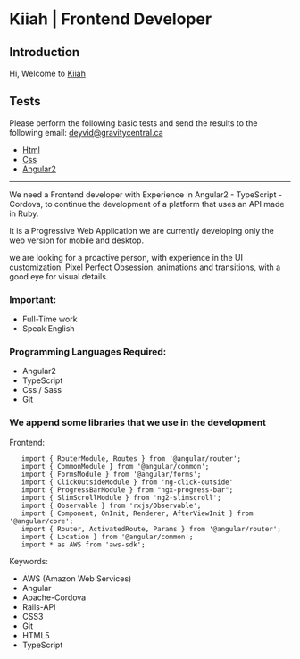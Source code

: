 # Kiiah | Frontend Developer

## Introduction

Hi, Welcome to [Kiiah](https://www.kiiah.com/)

## Tests

Please perform the following basic tests and send the results to the following email: [deyvid@gravitycentral.ca](mailto:deyvid@gravitycentral.ca)

 - [Html](https://www.w3schools.com/quiztest/quiztest.asp?qtest=HTML)
 - [Css](https://www.w3schools.com/quiztest/quiztest.asp?qtest=CSS)
 - [Angular2](https://www.tutorialspoint.com/angular2/angular2_online_test.htm)


------

We need a Frontend developer with Experience in Angular2 - TypeScript - Cordova, to continue the development of a platform that uses an API made in Ruby.

It is a Progressive Web Application we are currently developing only the web version for mobile and desktop.

we are looking for a proactive person, with experience in the UI customization, Pixel Perfect Obsession, animations and transitions, with a good eye for visual details.

### Important:
 - Full-Time work
 - Speak English

### Programming Languages Required: 

  - Angular2
  - TypeScript
  - Css / Sass
  - Git

### We append some libraries that we use in the development

Frontend:

       import { RouterModule, Routes } from '@angular/router';
       import { CommonModule } from '@angular/common';
       import { FormsModule } from '@angular/forms';
       import { ClickOutsideModule } from 'ng-click-outside'
       import { ProgressBarModule } from "ngx-progress-bar";
       import { SlimScrollModule } from 'ng2-slimscroll';
       import { Observable } from 'rxjs/Observable';
       import { Component, OnInit, Renderer, AfterViewInit } from '@angular/core';
       import { Router, ActivatedRoute, Params } from '@angular/router';
       import { Location } from '@angular/common';
       import * as AWS from 'aws-sdk';

Keywords:
* AWS (Amazon Web Services) 
* Angular 
* Apache-Cordova 
* Rails-API 
* CSS3 
* Git 
* HTML5 
* TypeScript
